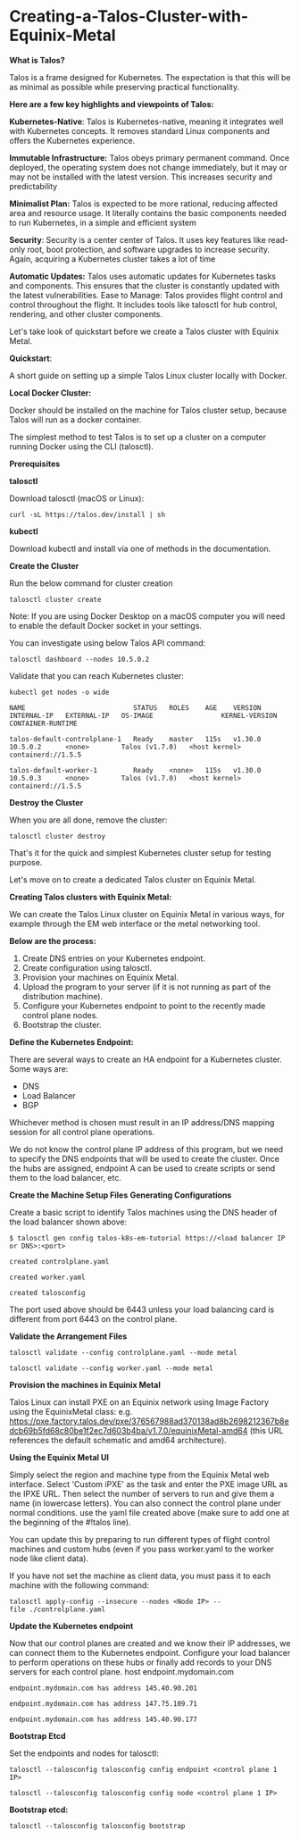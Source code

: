 # Creating-a-Talos-Cluster-with-Equinix-Metal

**What is Talos?**

Talos is a frame designed for Kubernetes. The expectation is that this will be as minimal as possible while preserving practical functionality.

**Here are a few key highlights and viewpoints of Talos:**

**Kubernetes-Native**: Talos is Kubernetes-native, meaning it integrates well with Kubernetes concepts. It removes standard Linux components and offers the Kubernetes experience.

**Immutable Infrastructure:** Talos obeys primary permanent command. Once deployed, the operating system does not change immediately, but it may or may not be installed with the latest version. This increases security and predictability

**Minimalist Plan:** Talos is expected to be more rational, reducing affected area and resource usage. It literally contains the basic components needed to run Kubernetes, in a simple and efficient system

**Security**: Security is a center center of Talos. It uses key features like read-only root, boot protection, and software upgrades to increase security. Again, acquiring a Kubernetes cluster takes a lot of time

**Automatic Updates:** Talos uses automatic updates for Kubernetes tasks and components. This ensures that the cluster is constantly updated with the latest vulnerabilities.
Ease to Manage: Talos provides flight control and control throughout the flight. It includes tools like talosctl for hub control, rendering, and other cluster components.

Let's take look of quickstart before we create a Talos cluster with Equinix Metal.

**Quickstart**:

A short guide on setting up a simple Talos Linux cluster locally with Docker.

**Local Docker Cluster:**

Docker should be installed on the machine for Talos cluster setup, because Talos will run as a docker container.

The simplest method to test Talos is to set up a cluster on a computer running Docker using the CLI (talosctl).

**Prerequisites**

**talosctl**

Download talosctl (macOS or Linux):
```
curl -sL https://talos.dev/install | sh
```

**kubectl**

Download kubectl and install via one of methods in the documentation.

**Create the Cluster**

Run the below command for cluster creation

```
talosctl cluster create
```

Note: If you are using Docker Desktop on a macOS computer you will need to enable the default Docker socket in your settings.

You can investigate using below Talos API command:

```
talosctl dashboard --nodes 10.5.0.2
```

Validate that you can reach Kubernetes cluster:

```
kubectl get nodes -o wide

NAME                           STATUS   ROLES    AGE    VERSION          INTERNAL-IP   EXTERNAL-IP   OS-IMAGE                 KERNEL-VERSION   CONTAINER-RUNTIME

talos-default-controlplane-1   Ready    master   115s   v1.30.0   10.5.0.2      <none>        Talos (v1.7.0)   <host kernel>    containerd://1.5.5

talos-default-worker-1         Ready    <none>   115s   v1.30.0   10.5.0.3      <none>        Talos (v1.7.0)   <host kernel>   containerd://1.5.5
```
**Destroy the Cluster**

When you are all done, remove the cluster:

```
talosctl cluster destroy
```

That's it for the quick and simplest Kubernetes cluster setup for testing purpose.

Let's move on to create a dedicated Talos cluster on Equinix Metal.

**Creating Talos clusters with Equinix Metal:**

We can create the Talos Linux cluster on Equinix Metal in various ways, for example through the EM web interface  or the metal networking tool.

**Below are the process:**

1. Create DNS entries on your Kubernetes endpoint.
2. Create configuration using talosctl.
3. Provision your machines on Equinix Metal.
4. Upload the program to your server (if it is not running as part of the distribution machine).
5. Configure your Kubernetes endpoint to point to the recently made control plane nodes.
6. Bootstrap the cluster.
   
**Define the Kubernetes Endpoint:**

There are several ways to create an HA endpoint for a Kubernetes cluster. Some ways are:

* DNS
* Load Balancer
* BGP

Whichever method is chosen must result in an IP address/DNS mapping session for all control plane operations.

We do not know the control plane IP address of this program, but we need to specify the DNS endpoints that will be used to create the cluster. Once the hubs are assigned, endpoint A can be used to create scripts or send them to the load balancer, etc.

**Create the Machine Setup Files**
**Generating Configurations**

Create a basic script to identify Talos machines using the DNS header of the load balancer shown above:

```
$ talosctl gen config talos-k8s-em-tutorial https://<load balancer IP or DNS>:<port>

created controlplane.yaml

created worker.yaml

created talosconfig
```

The port used above should be 6443 unless your load balancing card is different from port 6443 on the control plane.

**Validate the Arrangement Files**

```
talosctl validate --config controlplane.yaml --mode metal

talosctl validate --config worker.yaml --mode metal
```

**Provision the machines in Equinix Metal**

Talos Linux can install PXE on an Equinix network using Image Factory using the EquinixMetal class: e.g. https://pxe.factory.talos.dev/pxe/376567988ad370138ad8b2698212367b8edcb69b5fd68c80be1f2ec7d603b4ba/v1.7.0/equinixMetal-amd64 (this URL references the default schematic and amd64 architecture).

**Using the Equinix Metal UI**

Simply select the region and machine type from the Equinix Metal web interface. Select 'Custom iPXE' as the task and enter the PXE image URL as the IPXE URL. Then select the number of servers to run and give them a name (in lowercase letters). You can also connect the control plane under normal conditions. use the yaml file created above (make sure to add one at the beginning of the #!talos line).

You can update this by preparing to run different types of flight control machines and custom hubs (even if you pass worker.yaml to the worker node like client data).

If you have not set the machine as client data, you must pass it to each machine with the following command:

```
talosctl apply-config --insecure --nodes <Node IP> --file ./controlplane.yaml
```

**Update the Kubernetes endpoint**

Now that our control planes are created and we know their IP addresses, we can connect them to the Kubernetes endpoint. Configure your load balancer to perform operations on these hubs or finally add records to your DNS servers for each control plane.
host endpoint.mydomain.com

```
endpoint.mydomain.com has address 145.40.90.201

endpoint.mydomain.com has address 147.75.109.71

endpoint.mydomain.com has address 145.40.90.177
```

**Bootstrap Etcd**

Set the endpoints and nodes for talosctl:
```
talosctl --talosconfig talosconfig config endpoint <control plane 1 IP>

talosctl --talosconfig talosconfig config node <control plane 1 IP>
```

**Bootstrap etcd:**
```
talosctl --talosconfig talosconfig bootstrap
```
